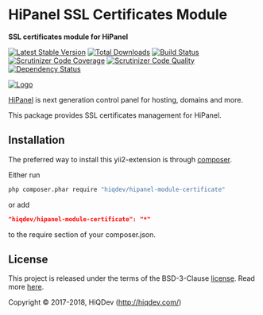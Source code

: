 # HiPanel SSL Certificates Module

**SSL certificates module for HiPanel**

[![Latest Stable Version](https://poser.pugx.org/hiqdev/hipanel-module-certificate/v/stable)](https://packagist.org/packages/hiqdev/hipanel-module-certificate)
[![Total Downloads](https://poser.pugx.org/hiqdev/hipanel-module-certificate/downloads)](https://packagist.org/packages/hiqdev/hipanel-module-certificate)
[![Build Status](https://img.shields.io/travis/hiqdev/hipanel-module-certificate.svg)](https://travis-ci.org/hiqdev/hipanel-module-certificate)
[![Scrutinizer Code Coverage](https://img.shields.io/scrutinizer/coverage/g/hiqdev/hipanel-module-certificate.svg)](https://scrutinizer-ci.com/g/hiqdev/hipanel-module-certificate/)
[![Scrutinizer Code Quality](https://img.shields.io/scrutinizer/g/hiqdev/hipanel-module-certificate.svg)](https://scrutinizer-ci.com/g/hiqdev/hipanel-module-certificate/)
[![Dependency Status](https://www.versioneye.com/php/hiqdev:hipanel-module-certificate/dev-master/badge.svg)](https://www.versioneye.com/php/hiqdev:hipanel-module-certificate/dev-master)

[![Logo](https://raw.githubusercontent.com/hiqdev/hipanel-core/master/docs/logo.png)](https://hipanel.com/)

[HiPanel](http://hipanel.com) is next generation control panel for hosting, domains and more.

This package provides SSL certificates management for HiPanel.

## Installation

The preferred way to install this yii2-extension is through [composer](http://getcomposer.org/download/).

Either run

```sh
php composer.phar require "hiqdev/hipanel-module-certificate"
```

or add

```json
"hiqdev/hipanel-module-certificate": "*"
```

to the require section of your composer.json.

## License

This project is released under the terms of the BSD-3-Clause [license](LICENSE).
Read more [here](http://choosealicense.com/licenses/bsd-3-clause).

Copyright © 2017-2018, HiQDev (http://hiqdev.com/)
